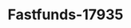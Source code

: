 ---
f_zip-code: 92230
f_state-code: CA
title: Fastfunds-17935
f_phone: 909-849-1719
f_city-only: Cabazon
f_address: 49750 Seminole Drive Cabazon
f_location-unique-id: '17935'
slug: fastfunds-17935
updated-on: '2024-05-30T13:46:58.046Z'
created-on: '2024-05-30T13:36:59.803Z'
published-on: '2024-05-30T13:54:32.469Z'
f_city-state: cms/city/cabazon-ca.md
f_company: cms/company/fastfunds.md
f_state: cms/state/california.md
layout: '[payday-loan].html'
tags: payday-loan
---
